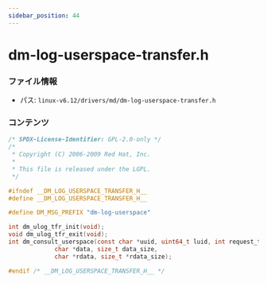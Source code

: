 ```yaml
---
sidebar_position: 44
---
```

# dm-log-userspace-transfer.h

### ファイル情報

- パス: `linux-v6.12/drivers/md/dm-log-userspace-transfer.h`

### コンテンツ

```h
/* SPDX-License-Identifier: GPL-2.0-only */
/*
 * Copyright (C) 2006-2009 Red Hat, Inc.
 *
 * This file is released under the LGPL.
 */

#ifndef __DM_LOG_USERSPACE_TRANSFER_H__
#define __DM_LOG_USERSPACE_TRANSFER_H__

#define DM_MSG_PREFIX "dm-log-userspace"

int dm_ulog_tfr_init(void);
void dm_ulog_tfr_exit(void);
int dm_consult_userspace(const char *uuid, uint64_t luid, int request_type,
			 char *data, size_t data_size,
			 char *rdata, size_t *rdata_size);

#endif /* __DM_LOG_USERSPACE_TRANSFER_H__ */

```

